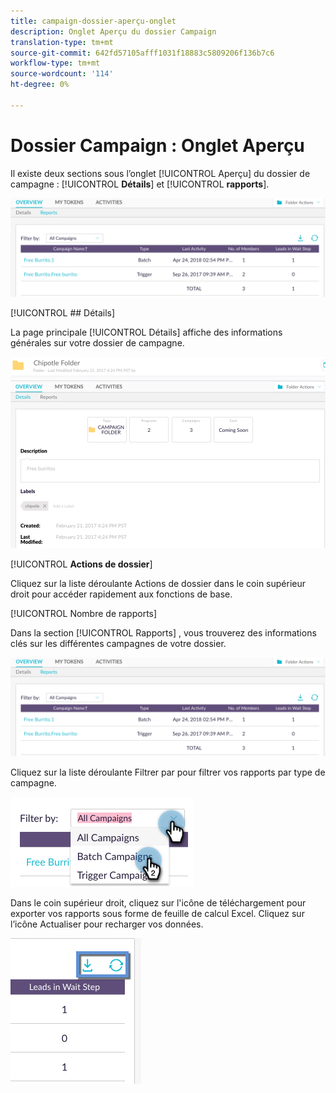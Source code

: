 ```yaml
---
title: campaign-dossier-aperçu-onglet
description: Onglet Aperçu du dossier Campaign
translation-type: tm+mt
source-git-commit: 642fd57105afff1031f18883c5809206f136b7c6
workflow-type: tm+mt
source-wordcount: '114'
ht-degree: 0%

---
```



# Dossier Campaign : Onglet Aperçu

Il existe deux sections sous l’onglet [!UICONTROL Aperçu] du dossier de campagne : [!UICONTROL **Détails**] et [!UICONTROL **rapports**].

![Image un](/help/sky/assets/campaign-folders/campaign-folder-overview-tab/campaign-folder-overview-tab-1.png)

[!UICONTROL ## Détails]

La page principale [!UICONTROL Détails] affiche des informations générales sur votre dossier de campagne.

![Image un](/help/sky/assets/campaign-folders/campaign-folder-overview-tab/campaign-folder-overview-tab-2.png)

[!UICONTROL **Actions de dossier**]

Cliquez sur la liste déroulante Actions de dossier dans le coin supérieur droit pour accéder rapidement aux fonctions de base.

[!UICONTROL Nombre de rapports]

Dans la section [!UICONTROL Rapports] , vous trouverez des informations clés sur les différentes campagnes de votre dossier.

![Image un](/help/sky/assets/campaign-folders/campaign-folder-overview-tab/campaign-folder-overview-tab-3.png)

Cliquez sur la liste déroulante Filtrer par pour filtrer vos rapports par type de campagne.

![Image un](/help/sky/assets/campaign-folders/campaign-folder-overview-tab/campaign-folder-overview-tab-4.png)

Dans le coin supérieur droit, cliquez sur l&#39;icône de téléchargement pour exporter vos rapports sous forme de feuille de calcul Excel. Cliquez sur l’icône Actualiser pour recharger vos données.

![Image un](/help/sky/assets/campaign-folders/campaign-folder-overview-tab/campaign-folder-overview-tab-5.png)
